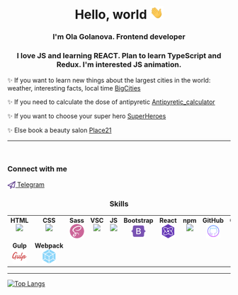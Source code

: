 <h1 align="center">Hello, world  <img src="https://github.com/ABSphreak/ABSphreak/blob/master/gifs/Hi.gif" width="30px"></h1>
<!-- <div align="center"> <img src="https://media.tenor.com/IdyfGO5EewIAAAAC/hi-hello.gif" width="200"/></div> -->
<h3 align="center">I'm Ola Golanova. Frontend developer</h3>
<h3 align="center">I love JS and learning REACT. 
Plan to learn TypeScript and Redux. I'm  interested JS animation.</h3>

✨ If you want to learn new things about the largest cities in the world: weather, interesting facts, local time [BigCities](https://olagolanova.github.io/BigCities/) 
<br>

✨ If you need to calculate the dose of antipyretic [Antipyretic_calculator](https://olagolanova.github.io/Antipyretic_calculator/) 
<br>

✨ If you want to choose your super hero  [SuperHeroes](https://olagolanova.github.io/SuperHeroes/)
<br>

✨ Else book a beauty salon  [Place21 ](https://olagolanova.github.io/Place21/) 
<br>

<hr>

<br>
<h3 align="left">Connect with me</h3>
<p align="left">   <a href="https://t.me/musicola" target="blank"><img align="center" src="https://github.com/OlaGolanova/OlaGolanova/blob/main/icons8-new-message-delivery-25.png?raw=true" alt="OlaGolanova" height="18" width="18" /> Telegram</a> 

 <br>
<h3 align="center">Skills</h3> 

  <table width="320px">
    <tbody>
        <tr valign="top">
            <td width="80px" align="center">
            <span><strong>HTML</strong></span><br>
            <img height="32px" src="https://cdn.jsdelivr.net/gh/devicons/devicon/icons/html5/html5-original.svg">
            </td>
            <td width="80px" align="center">
            <span><strong>CSS</strong></span><br>
            <img height="32" src="https://cdn.jsdelivr.net/gh/devicons/devicon/icons/css3/css3-original.svg">
            </td>
            <td width="80px" align="center">
            <span><strong>Sass</strong></span><br>
            <img height="32px" src="https://github.com/OlaGolanova/OlaGolanova/blob/main/sass-color.svg" alt="react">
            </td>
            <td width="80px" align="center">
            <span><strong>VSC</strong></span><br>
            <img height="32" src="https://cdn.jsdelivr.net/gh/devicons/devicon/icons/visualstudio/visualstudio-plain.svg">
            </td>
            <td width="80px" align="center">
            <span><strong>JS</strong></span><br>
            <img height="32" src="https://cdn.jsdelivr.net/gh/devicons/devicon/icons/javascript/javascript-plain.svg">
            </td>
            <td width="80px" align="center">
            <span><strong>Bootstrap</strong></span><br>
            <img height="32px" src="https://github.com/OlaGolanova/OlaGolanova/blob/main/bootstrap-color.svg" alt="bootstrap">
            </td>  
            <td width="80px" align="center">
            <span><strong>React</strong></span><br>
            <img height="32px" src="https://github.com/OlaGolanova/OlaGolanova/blob/main/preact-color.svg" alt="react">
            </td>   
            <td width="80px" align="center">
            <span><strong>npm</strong></span><br>
            <img height="32px" src="https://cdn.jsdelivr.net/gh/devicons/devicon/icons/npm/npm-original-wordmark.svg">
            </td>
            <td width="80px" align="center">
            <span><strong>GitHub</strong></span><br>
            <img height="32px" src="https://raw.githubusercontent.com/asilisa/asilisa/main/icons8-github.svg">
            </td>
            <td width="80px" align="center">
            <span><strong>Git</strong></span><br>
            <img height="32px" src="https://cdn.jsdelivr.net/gh/devicons/devicon/icons/git/git-original.svg">
            </td>
            <td width="80px" align="center">
            <span><strong>Node.js</strong></span><br>
            <img height="32px" src="https://github.com/OlaGolanova/OlaGolanova/blob/main/nodedotjs-color.svg" alt="react">
            </td>
        </tr>
         <tr valign="top">
              <td width="80px" align="center">
            <span><strong>Gulp</strong></span><br>
            <img height="32px" src="https://github.com/OlaGolanova/OlaGolanova/blob/main/gulp-color.svg" alt="gulp">
            </td>
              <td width="80px" align="center">
            <span><strong>Webpack</strong></span><br>
            <img height="32px" src="https://github.com/OlaGolanova/OlaGolanova/blob/main/webpack-color.svg" alt="Webpack">
            </td>
         </tr>
    </tbody>
</table>

 <hr>
 
[![Top Langs](https://github-readme-stats.vercel.app/api/top-langs/?username=OlaGolanova&layout=compact)](https://github.com/anuraghazra/github-readme-stats) 

